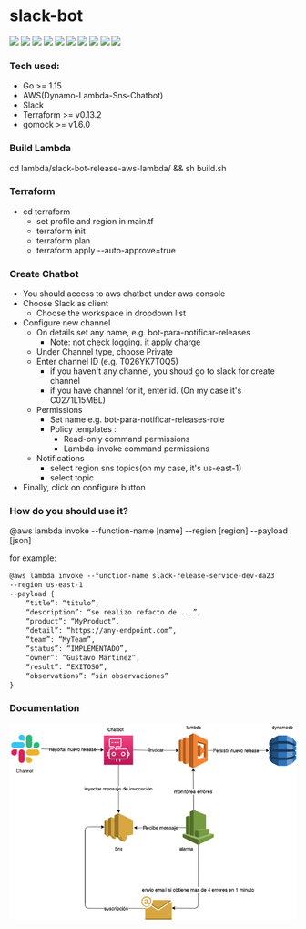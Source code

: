 # slack-bot

![](https://img.shields.io/static/v1?label=Aws%20&message=3.27&color=informational)
![](https://img.shields.io/github/go-mod/go-version/tavomartinez88/slack-bot/main)
![](https://img.shields.io/static/v1?label=Terraform%20&message=0.13.2&color=informational&)
![](https://img.shields.io/static/v1?label=gomock%20&message=1.6.0&color=informational)
![](https://img.shields.io/github/languages/count/tavomartinez88/slack-bot)
![](https://img.shields.io/github/languages/top/tavomartinez88/slack-bot)
![](https://img.shields.io/github/issues-pr/tavomartinez88/slack-bot)
![](https://img.shields.io/github/v/tag/tavomartinez88/slack-bot?include_prereleases)
![](https://img.shields.io/github/contributors/tavomartinez88/slack-bot)
![](https://img.shields.io/github/last-commit/tavomartinez88/slack-bot)
### Tech used:
- Go >= 1.15
- AWS(Dynamo-Lambda-Sns-Chatbot)
- Slack
- Terraform >= v0.13.2
- gomock >= v1.6.0

### Build Lambda
cd lambda/slack-bot-release-aws-lambda/ && sh build.sh

### Terraform
- cd terraform
    - set profile and region in main.tf
    - terraform init
    - terraform plan
    - terraform apply --auto-approve=true   

### Create Chatbot    
-  You should access to aws chatbot under aws console
-  Choose Slack as client
    -  Choose the workspace in dropdown list
-  Configure new channel
    - On details set any name, e.g. bot-para-notificar-releases
        - Note: not check logging. it apply charge
    - Under Channel type, choose Private
    - Enter channel ID (e.g. T026YK7T0Q5)
        - if you haven't any channel, you shoud go to slack for create channel
        - if you have channel for it, enter id. (On my case it's C0271L15MBL)
    - Permissions
        -  Set name e.g. bot-para-notificar-releases-role
        -  Policy templates :
            -  Read-only command permissions
            -  Lambda-invoke command permissions
    - Notifications
        - select region sns topics(on my case, it's us-east-1)  
        - select topic  
-   Finally, click on configure button

### How do you should use it?
@aws lambda invoke --function-name [name] --region [region] --payload [json]

for example:
```
@aws lambda invoke --function-name slack-release-service-dev-da23 
--region us-east-1 
--payload {
    “title”: “titulo”,
    “description”: “se realizo refacto de ...”,
    “product”: “MyProduct”,
    “detail”: “https://any-endpoint.com”,
    “team”: “MyTeam”,
    “status”: “IMPLEMENTADO”,
    “owner”: “Gustavo Martinez”,
    “result”: “EXITOSO”,
    “observations”: “sin observaciones”
}  
```         

### Documentation
![alt text](docs/Slack-bot.png?raw=true)   